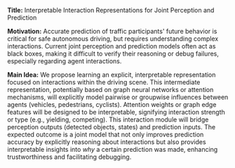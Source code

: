 **Title:** Interpretable Interaction Representations for Joint Perception and Prediction

**Motivation:** Accurate prediction of traffic participants' future behavior is critical for safe autonomous driving, but requires understanding complex interactions. Current joint perception and prediction models often act as black boxes, making it difficult to verify their reasoning or debug failures, especially regarding agent interactions.

**Main Idea:** We propose learning an explicit, interpretable representation focused on interactions within the driving scene. This intermediate representation, potentially based on graph neural networks or attention mechanisms, will explicitly model pairwise or groupwise influences between agents (vehicles, pedestrians, cyclists). Attention weights or graph edge features will be designed to be interpretable, signifying interaction strength or type (e.g., yielding, competing). This interaction module will bridge perception outputs (detected objects, states) and prediction inputs. The expected outcome is a joint model that not only improves prediction accuracy by explicitly reasoning about interactions but also provides interpretable insights into *why* a certain prediction was made, enhancing trustworthiness and facilitating debugging.